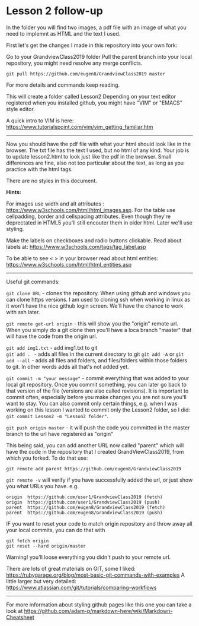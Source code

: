 # Lesson 2 follow-up

In the folder you will find two images, a pdf file with an image of what you need to implemnt as HTML and the text I used.

First let's get the changes I made in this repository into your own fork:

Go to your GrandviewClass2019 folder
Pull the parent branch into your local repository, you might need resolve any merge conflicts. 
``` 
git pull https://github.com/eugen8/GrandviewClass2019 master

```
For more details and commands keep reading. 

This will create a folder called Lesson2
Depending on your text editor registered when you installed github, you might have "VIM" or "EMACS" style editor. 

A quick intro to VIM is here: https://www.tutorialspoint.com/vim/vim_getting_familiar.htm 

***
Now you should have the pdf file with what your html should look like in the browser. The txt file has the text I used, but no html of any kind. 
Your job is to update lesson2.html to look just like the pdf in the browser. Small differences are fine, also not too particular about the text, as long as you practice with the html tags. 

There are no styles in this document. 



__Hints:__ 

For images use width and alt attributes : https://www.w3schools.com/html/html_images.asp. 
For the table use cellpadding, border and cellspacing attributes. Even though they're deprectated in HTML5 you'll still encouter them in older html. Later we'll use styling. 

Make the labels on checkboxes and radio buttons clickable. Read about labels at: https://www.w3schools.com/tags/tag_label.asp

To be able to see < > in your browser read about html entities: https://www.w3schools.com/html/html_entities.asp 







***


Useful git commands:

`git clone URL` - clones the repository. When using github and windows you can clone https versions. I am used to cloning ssh when working in linux as it won't have the nice github login screen. We'll have the chance to work with ssh later. 

`git remote get-url origin` - this will show you the "origin" remote url. When you simply do a git clone then you'll have a loca branch "master" that will have the code from the origin url. 

`git add img1.txt` - add img1.txt to git  
`git add . ` -  adds all files in the current directory to git
`git add -A` or `git add --all` - adds all files and folders, and files/folders within those folders to git. In other words adds all that's not added yet.

`git commit -m "your message"` - commit everything that was added to your local git repository. Once you commit something, you can later go back to that version of the file (versions are also called revisions). It is important to commit often, especially before you make changes you are not sure you'll want to stay. You can also commit only certain things, e.g. when I was working on this lesson I wanted to commit only the Lesson2 folder, so I did: `git commit Lesson2 -m "Lesson2 folder"`.

`git push origin master` - it will push the code you committed in the master branch to the url have registered as "origin"

This being said, you can add another URL now called "parent" which will have the code in the repository that I created GrandViewClass2019, from which you forked. To do that use:

`git remote add parent https://github.com/eugen8/GrandviewClass2019`

`git remote -v` will verify if you have successfully added the url, or just show you what URLs you have. e.g. 
```
origin  https://github.com/user1/GrandviewClass2019 (fetch)
origin  https://github.com/user1/GrandviewClass2019 (push)
parent  https://github.com/eugen8/GrandviewClass2019 (fetch)
parent  https://github.com/eugen8/GrandviewClass2019 (push)
```

IF you want to reset your code to match origin repository and throw away all your local commits, you can do that with
```
git fetch origin
git reset --hard origin/master
```
Warning! you'll loose everything you didn't push to your remote url. 


There are lots of great materials on GIT, some I liked: https://rubygarage.org/blog/most-basic-git-commands-with-examples
A little larger but very detailed: https://www.atlassian.com/git/tutorials/comparing-workflows



***


For more information about styling github pages like this one you can take a look at https://github.com/adam-p/markdown-here/wiki/Markdown-Cheatsheet